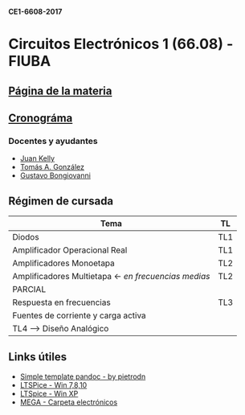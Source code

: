 **CE1-6608-2017**

# Circuitos Electrónicos 1 (66.08) - FIUBA

## [Página de la materia](http://www.lace.fi.uba.ar/c1/)
## [Cronográma](http://www.lace.fi.uba.ar/c1/estructura/Cronograma%206608_8606%201er%20cuatrimestre%202017.pdf)

### Docentes y ayudantes

* [Juan Kelly]()
* [Tomás A. González](tgonzalez@fi.uba.ar)
* [Gustavo Bongiovanni]()

## Régimen de cursada

|  Tema                                                   |       TL    | 
| ------------------------------------------------------  | ------------|  
| Diodos                                                  |      TL1    |   
| Amplificador Operacional Real                           |      TL1    |  
| Amplificadores Monoetapa                                |      TL2    |   
| Amplificadores Multietapa <- *en frecuencias medias*    |      TL2    |  
| PARCIAL                                                 |             |  
| Respuesta en frecuencias                                |      TL3    |    
| Fuentes de corriente y carga activa                     |             |
| TL4 --> Diseño Analógico                                |             |     

## Links útiles

* [Simple template pandoc - by pietrodn](https://github.com/pietrodn/pandoc-templates)
* [LTSPice - Win 7,8,10](http://ltspice.linear-tech.com/software/LTspiceXVII.exe) 
* [LTSpice - Win XP](http://ltspice.linear-tech.com/software/LTspiceIV.exe)
* [MEGA - Carpeta electrónicos](https://mega.nz/#F!jVwnjCDJ!IcPqdY2XnOKU83iyZ5La4w!aIwmXJwS)
